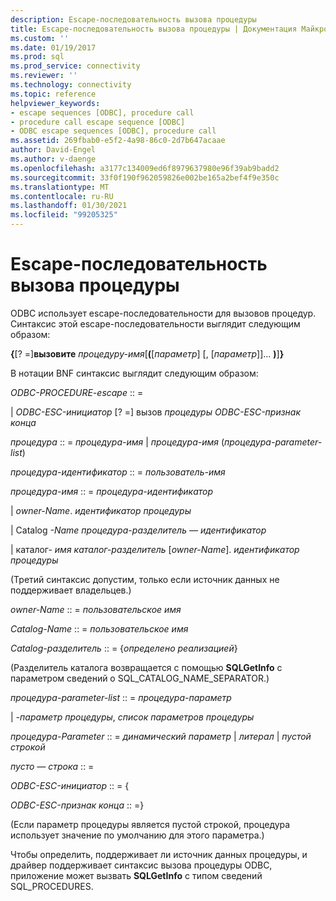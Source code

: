 ```yaml
---
description: Escape-последовательность вызова процедуры
title: Escape-последовательность вызова процедуры | Документация Майкрософт
ms.custom: ''
ms.date: 01/19/2017
ms.prod: sql
ms.prod_service: connectivity
ms.reviewer: ''
ms.technology: connectivity
ms.topic: reference
helpviewer_keywords:
- escape sequences [ODBC], procedure call
- procedure call escape sequence [ODBC]
- ODBC escape sequences [ODBC], procedure call
ms.assetid: 269fbab0-e5f2-4a98-86c0-2d7b647acaae
author: David-Engel
ms.author: v-daenge
ms.openlocfilehash: a3177c134009ed6f8979637980e96f39ab9badd2
ms.sourcegitcommit: 33f0f190f962059826e002be165a2bef4f9e350c
ms.translationtype: MT
ms.contentlocale: ru-RU
ms.lasthandoff: 01/30/2021
ms.locfileid: "99205325"
---
```

# <a name="procedure-call-escape-sequence"></a>Escape-последовательность вызова процедуры
ODBC использует escape-последовательности для вызовов процедур. Синтаксис этой escape-последовательности выглядит следующим образом:  
  
 **{**[? =]**вызовите** *процедуру-имя*[**(**[*параметр*] [, [*параметр*]]... **)**]**}**  
  
 В нотации BNF синтаксис выглядит следующим образом:  
  
 *ODBC-PROCEDURE-escape* :: =  
  
 &#124; *ODBC-ESC-инициатор* [? =] вызов *процедуры ODBC-ESC-признак конца*  
  
 *процедура* :: = *процедура-имя* &#124; *процедура-имя* (*процедура-parameter-list*)  
  
 *процедура-идентификатор* :: = *пользователь-имя*  
  
 *процедура-имя* :: = *процедура-идентификатор*  
  
 &#124; *owner-Name*. *идентификатор процедуры*  
  
 &#124; Catalog *-Name* *процедура-разделитель — идентификатор*  
  
 &#124; каталог- *имя каталог-разделитель* [*owner-Name*]. *идентификатор процедуры*  
  
 (Третий синтаксис допустим, только если источник данных не поддерживает владельцев.)  
  
 *owner-Name* :: = *пользовательское имя*  
  
 *Catalog-Name* :: = *пользовательское имя*  
  
 *Catalog-разделитель* :: = {*определено реализацией*}  
  
 (Разделитель каталога возвращается с помощью **SQLGetInfo** с параметром сведений о SQL_CATALOG_NAME_SEPARATOR.)  
  
 *процедура-parameter-list* :: = *процедура-параметр*  
  
 &#124; *-параметр процедуры*, *список параметров процедуры*  
  
 *процедура-Parameter* :: = *динамический параметр* &#124; *литерал* &#124; *пустой строкой*  
  
 *пусто — строка* :: =  
  
 *ODBC-ESC-инициатор* :: = {  
  
 *ODBC-ESC-признак конца* :: =}  
  
 (Если параметр процедуры является пустой строкой, процедура использует значение по умолчанию для этого параметра.)  
  
 Чтобы определить, поддерживает ли источник данных процедуры, и драйвер поддерживает синтаксис вызова процедуры ODBC, приложение может вызвать **SQLGetInfo** с типом сведений SQL_PROCEDURES.
